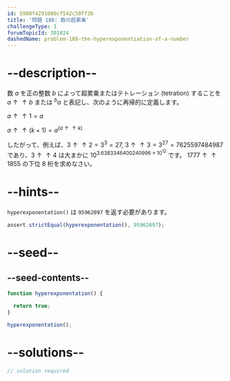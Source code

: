 ```yaml
---
id: 5900f4291000cf542c50ff3b
title: '問題 188: 数の超累乗'
challengeType: 1
forumTopicId: 301824
dashedName: problem-188-the-hyperexponentiation-of-a-number
---
```


# --description--

数 $a$ を正の整数 $b$ によって超累乗またはテトレーション (tetration) することを $a↑↑b$ または ${}^ba$ と表記し、次のように再帰的に定義します。

$a↑↑1 = a$

$a↑↑(k+1) = a^{(a↑↑k)}$

したがって、例えば、$3↑↑2 = 3^3 = 27$, $3↑↑3 = 3^{27} = 7625597484987$ であり、$3↑↑4$ は大まかに ${10}^{3.6383346400240996 \times {10}^{12}}$ です。 $1777↑↑1855$ の下位 8 桁を求めなさい。

# --hints--

`hyperexponentation()` は `95962097` を返す必要があります。

```js
assert.strictEqual(hyperexponentation(), 95962097);
```

# --seed--

## --seed-contents--

```js
function hyperexponentation() {

  return true;
}

hyperexponentation();
```

# --solutions--

```js
// solution required
```
